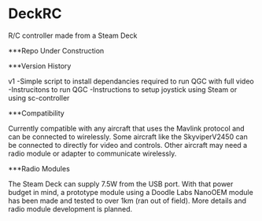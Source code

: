 # DeckRC
R/C controller made from a Steam Deck

***Repo Under Construction

***Version History

v1
-Simple script to install dependancies required to run QGC with full video
-Instrucitons to run QGC
-Instructions to setup joystick using Steam or using sc-controller

***Compatibility

Currently compatible with any aircraft that uses the Mavlink protocol and can be connected to wirelessly. Some aircraft like the SkyviperV2450 can be connected to directly for video and controls. Other aircraft may need a radio module or adapter to communicate wirelessly. 

***Radio Modules

The Steam Deck can supply 7.5W from the USB port. With that power budget in mind, a prototype module using a Doodle Labs NanoOEM module has been made and tested to over 1km (ran out of field). More details and radio module development is planned.
